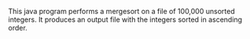 This java program performs a mergesort on a file of 100,000 unsorted integers. It produces an output file with the integers sorted in ascending order.
